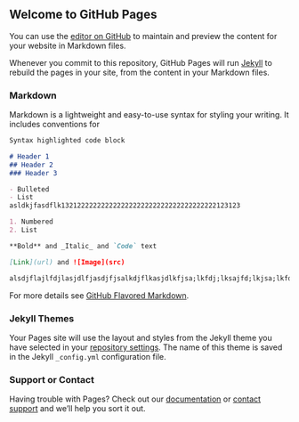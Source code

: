 ## Welcome to GitHub Pages

You can use the [editor on GitHub](https://github.com/ZhuWQ/zhuwq.github.com/edit/master/README.md) to maintain and preview the content for your website in Markdown files.

Whenever you commit to this repository, GitHub Pages will run [Jekyll](https://jekyllrb.com/) to rebuild the pages in your site, from the content in your Markdown files.

### Markdown

Markdown is a lightweight and easy-to-use syntax for styling your writing. It includes conventions for

```markdown
Syntax highlighted code block

# Header 1
## Header 2
### Header 3

- Bulleted
- List
asldkjfasdflk132122222222222222222222222222222222222123123

1. Numbered
2. List

**Bold** and _Italic_ and `Code` text

[Link](url) and ![Image](src)

alsdjflajlfdjlasjdlfjasdjfjsalkdjflkasjdlkfjsa;lkfdj;lksajfd;lkjsa;lkfdsajfdsafa;lskjfdljsadflksajfd;lajs;df;lasdjfasdf
```

For more details see [GitHub Flavored Markdown](https://guides.github.com/features/mastering-markdown/).

### Jekyll Themes

Your Pages site will use the layout and styles from the Jekyll theme you have selected in your [repository settings](https://github.com/ZhuWQ/zhuwq.github.com/settings). The name of this theme is saved in the Jekyll `_config.yml` configuration file.

### Support or Contact

Having trouble with Pages? Check out our [documentation](https://help.github.com/categories/github-pages-basics/) or [contact support](https://github.com/contact) and we’ll help you sort it out.
